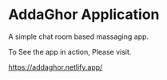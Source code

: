 # AddaGhor Application
A simple chat room based massaging app.

To See the app in action, Please visit. 

https://addaghor.netlify.app/
